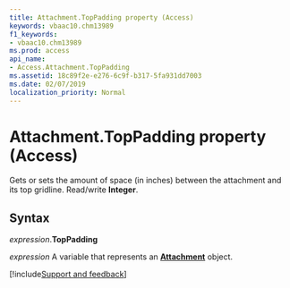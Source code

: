 ```yaml
---
title: Attachment.TopPadding property (Access)
keywords: vbaac10.chm13989
f1_keywords:
- vbaac10.chm13989
ms.prod: access
api_name:
- Access.Attachment.TopPadding
ms.assetid: 18c89f2e-e276-6c9f-b317-5fa931dd7003
ms.date: 02/07/2019
localization_priority: Normal
---
```



# Attachment.TopPadding property (Access)

Gets or sets the amount of space (in inches) between the attachment and its top gridline. Read/write **Integer**.


## Syntax

_expression_.**TopPadding**

_expression_ A variable that represents an **[Attachment](Access.Attachment.md)** object.




[!include[Support and feedback](~/includes/feedback-boilerplate.md)]